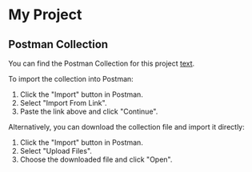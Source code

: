 # My Project

## Postman Collection

You can find the Postman Collection for this project [text](https://github.com/shivambhanu/coderhack/blob/main/CoderHack.postman_collection.json).

To import the collection into Postman:
1. Click the "Import" button in Postman.
2. Select "Import From Link".
3. Paste the link above and click "Continue".

Alternatively, you can download the collection file and import it directly:
1. Click the "Import" button in Postman.
2. Select "Upload Files".
3. Choose the downloaded file and click "Open".
